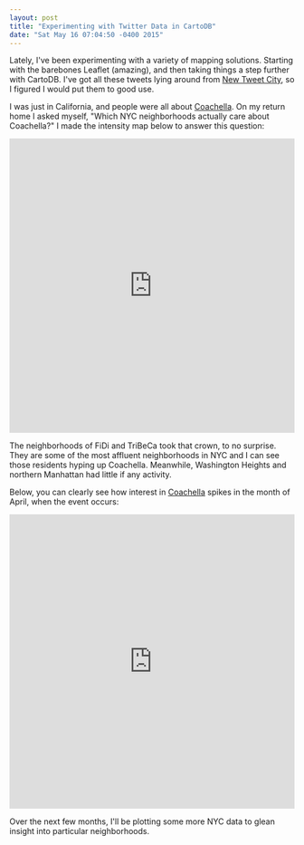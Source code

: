 ```yaml
---
layout: post
title: "Experimenting with Twitter Data in CartoDB"
date: "Sat May 16 07:04:50 -0400 2015"
---
```


Lately, I've been experimenting with a variety of mapping solutions. Starting with the barebones Leaflet (amazing), and then taking things a step
further with CartoDB. I've got all these tweets lying around from [New Tweet City](http://www.newtweetcity.com), so I figured I would put them to good use.

I was just in California, and people were all about [Coachella](http://www.coachella.com).
On my return home I asked myself, "Which NYC neighborhoods actually care about Coachella?" I made the intensity map below to answer this question:

<iframe width='100%' height='520' frameborder='0' src='https://dimroc.cartodb.com/viz/d2c4ff4e-fc9b-11e4-8e56-0e018d66dc29/embed_map' allowfullscreen webkitallowfullscreen mozallowfullscreen oallowfullscreen msallowfullscreen></iframe>

The neighborhoods of FiDi and TriBeCa took that crown, to no surprise. They are some of the most affluent neighborhoods in NYC and I can see those residents hyping up Coachella.
Meanwhile, Washington Heights and northern Manhattan had little if any activity.

Below, you can clearly see how interest in [Coachella](http://www.coachella.com) spikes in the month of April, when the event occurs:
<iframe width='100%' height='520' frameborder='0' src='https://dimroc.cartodb.com/viz/4acec984-fc9c-11e4-a15a-0e0c41326911/embed_map' allowfullscreen webkitallowfullscreen mozallowfullscreen oallowfullscreen msallowfullscreen></iframe>

Over the next few months, I'll be plotting some more NYC data to glean insight into particular neighborhoods.
